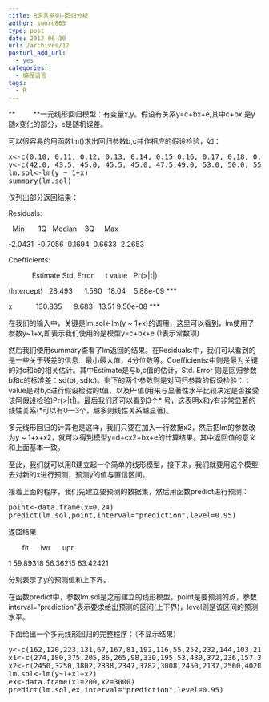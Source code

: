 ```yaml
---
title: R语言系列—回归分析
author: sword865
type: post
date: 2012-06-30
url: /archives/12
posturl_add_url:
  - yes
categories:
  - 编程语言
tags:
  - R
---
```

**         **一元线形回归模型：有变量x,y。假设有关系y=c+bx+e,其中c+bx 是y随x变化的部分，e是随机误差。

可以很容易的用函数lm()求出回归参数b,c并作相应的假设检验，如：

<pre class="lang:r decode:true ">x&lt;-c(0.10, 0.11, 0.12, 0.13, 0.14, 0.15,0.16, 0.17, 0.18, 0.20, 0.21, 0.23)
y&lt;-c(42.0, 43.5, 45.0, 45.5, 45.0, 47.5,49.0, 53.0, 50.0, 55.0, 55.0, 60.0)
lm.sol&lt;-lm(y ~ 1+x)
summary(lm.sol)
</pre>

仅列出部分返回结果：

<p align="left">
  Residuals:
</p>

<p align="left">
    Min       1Q   Median    3Q     Max
</p>

<p align="left">
  -2.0431  -0.7056  0.1694  0.6633  2.2653
</p>

<p align="left">
  Coefficients:
</p>

<p align="left">
              Estimate Std. Error      t value   Pr(>|t|)
</p>

<p align="left">
  (Intercept)   28.493      1.580   18.04    5.88e-09 ***
</p>

<p align="left">
  x            130.835      9.683   13.51 9.50e-08 ***
</p>

<p align="left">
  在我们的输入中，关键是lm.sol<-lm(y ~ 1+x)的调用，这里可以看到，lm使用了参数y~1+x,即表示我们使用的是模型y=c+bx+e (1表示常数项)
</p>

<p align="left">
  然后我们使用summary查看了lm返回的结果。在Residuals:中，我们可以看到的是一些关于残差的信息：最小最大值，4分位数等。Coefficients:中则是最为关键的对c和b的相关估计。其中Estimate是与b,c值的估计，Std. Error 则是回归参数b和c的标准差：sd(b), sd(c)。剩下的两个参数则是对回归参数的假设检验： t value是对b,c进行假设检验的t值，以及P-值(用来与显著性水平比较决定是否接受该阿假设检验)Pr(>|t|)。最后我们还可以看到3个* 号，这表明x和y有非常显著的线性关系(*可以有0—3个，越多则线性关系越显著)。
</p>

<p align="left">
  多元线形回归的计算也是这样，我们只要在加入一行数据x2，然后把lm的参数改为y ~ 1+x+x2，就可以得到模型y=d+cx2+bx+e的计算结果。其中返回值的意义和上面基本一致。
</p>

<p align="left">
  至此，我们就可以用R建立起一个简单的线形模型，接下来，我们就要用这个模型去对新的x进行预测，预测y的值与置信区间。
</p>

<p align="left">
  接着上面的程序，我们先建立要预测的数据集，然后用函数predict进行预测：
</p>

<pre class="lang:r decode:true">point&lt;-data.frame(x=0.24)
predict(lm.sol,point,interval="prediction",level=0.95)</pre>

<p align="left">
  返回结果
</p>

<p align="left">
         fit      lwr      upr
</p>

<p align="left">
  1 59.89318 56.36215 63.42421
</p>

<p align="left">
  分别表示了y的预测值和上下界。
</p>

<p align="left">
  在函数predict中，参数lm.sol是之前建立的线形模型，point是要预测的点，参数interval=&#8221;prediction&#8221;表示要求给出预测的区间(上下界)，level则是该区间的预测水平。
</p>

<p align="left">
  下面给出一个多元线形回归的完整程序：（不显示结果）
</p>

<pre class="lang:r decode:true ">y&lt;-c(162,120,223,131,67,167,81,192,116,55,252,232,144,103,212)
x1&lt;-c(274,180,375,205,86,265,98,330,195,53,430,372,236,157,370)
x2&lt;-c(2450,3250,3802,2838,2347,3782,3008,2450,2137,2560,4020,4427,2660,2088,2605)
lm.sol&lt;-lm(y~1+x1+x2)
ex&lt;-data.frame(x1=200,x2=3000)
predict(lm.sol,ex,interval="prediction",level=0.95)</pre>

&nbsp;


